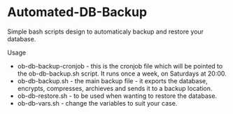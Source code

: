 Automated-DB-Backup
====================

Simple bash scripts design to automaticaly backup and restore your database.

Usage

- ob-db-backup-cronjob - this is the cronjob file which will be pointed to the ob-db-backup.sh script. It runs once a week, on Saturdays at 20:00.
- ob-db-backup.sh - the main backup file - it exports the database, encrypts, compresses, archieves and sends it to a backup location.
- ob-db-restore.sh  - to be used when wanting to restore the database.
- ob-db-vars.sh - change the variables to suit your case.
